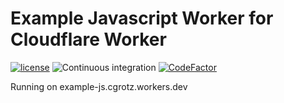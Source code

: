 # Example Javascript Worker for Cloudflare Worker
[![license](https://img.shields.io/github/license/cgrotz/example-worker-js.svg)](https://github.com/cgrotz/example-worker-js/blob/master/LICENSE)
![Continuous integration](https://github.com/cgrotz/example-worker-js/workflows/Release/badge.svg)
[![CodeFactor](https://www.codefactor.io/repository/github/cgrotz/example-worker-js/badge)](https://www.codefactor.io/repository/github/cgrotz/example-worker-js)

Running on example-js.cgrotz.workers.dev
